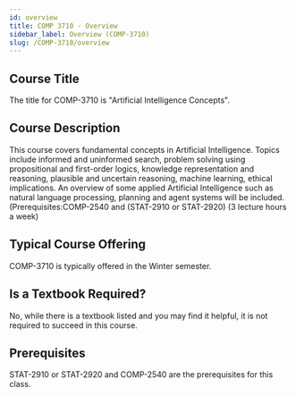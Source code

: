 ```yaml
---
id: overview
title: COMP 3710 - Overview
sidebar_label: Overview (COMP-3710)
slug: /COMP-3710/overview
---
```


## Course Title

The title for COMP-3710 is "Artificial Intelligence Concepts".

## Course Description

This course covers fundamental concepts in Artificial Intelligence. Topics include informed and uninformed search, problem solving using propositional and first-order logics, knowledge representation and reasoning, plausible and uncertain reasoning, machine learning, ethical implications. An overview of some applied Artificial Intelligence such as natural language processing, planning and agent systems will be included. (Prerequisites:COMP-2540 and (STAT-2910 or STAT-2920) (3 lecture hours a week)

## Typical Course Offering

COMP-3710 is typically offered in the Winter semester.

## Is a Textbook Required?

No, while there is a textbook listed and you may find it helpful, it is not required to succeed in this course.

## Prerequisites

STAT-2910 or STAT-2920 and COMP-2540 are the prerequisites for this class.

